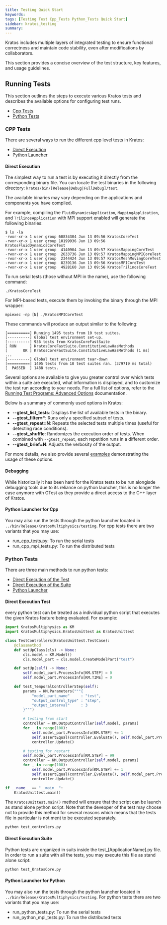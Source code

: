 ```yaml
---
title: Testing Quick Start
keywords: 
tags: [Testing Test Cpp_Tests Python_Tests Quick Start]
sidebar: kratos_testing
summary: 
---
```


Kratos includes multiple layers of integrated testing to ensure functional correctness and maintain code stability, even after modifications by collaborators.

This section provides a concise overview of the test structure, key features, and usage guidelines.

## Running Tests

This section outlines the steps to execute various Kratos tests and describes the available options for configuring test runs.

- [Cpp Tests](#cpp-tests)
- [Python Tests](#python-tests)

### CPP Tests

There are several ways to run the different cpp level tests in Kratos:

- [Direct Execution](#direct-execution)
- [Python Launcher](#python-launcher-for-cpp)

#### Direct Execution

The simplest way to run a test is by executing it directly from the corresponding binary file. You can locate the test binaries in the following directory:
`kratos/bin/[Release|Debug|FullDebug]/test`.

The available binaries may vary depending on the applications and components you have compiled.

For example, compiling the `FluidDynamicsApplication`, `MappingApplication`, and `TrilinosApplication` with MPI support enabled will generate the following binaries:

```console
$ ls -la
-rwxr-xr-x 1 user group 60834304 Jun 13 09:56 KratosCoreTest
-rwxr-xr-x 1 user group 10199936 Jun 13 09:56 KratosFluidDynamicsCoreTest
-rwxr-xr-x 1 user group  4140904 Jun 13 09:57 KratosMappingCoreTest
-rwxr-xr-x 1 user group  2633736 Jun 13 09:57 KratosMappingMPICoreTest
-rwxr-xr-x 1 user group  2344424 Jun 13 09:57 KratosMeshMovingCoreTest
-rwxr-xr-x 1 user group  8239136 Jun 13 09:56 KratosMPICoreTest
-rwxr-xr-x 1 user group  4928160 Jun 13 09:56 KratosTrilinosCoreTest
```

To run serial tests (those without MPI in the name), use the following command:

```console
./KratosCoreTest
```

For MPI-based tests, execute them by invoking the binary through the MPI wrapper:

```console
mpiexec -np [N] ./KratosMPICoreTest
```

These commands will produce an output similar to the following:

```console
[==========] Running 1495 tests from 10 test suites.
[----------] Global test environment set-up.
[----------] 936 tests from KratosCoreFastSuite
[ RUN      ] KratosCoreFastSuite.ConstitutiveLawHasMethods
[       OK ] KratosCoreFastSuite.ConstitutiveLawHasMethods (1 ms)
...
[----------] Global test environment tear-down
[==========] 1495 tests from 10 test suites ran. (379719 ms total)
[  PASSED  ] 1488 tests.
```

Several options are available to give you greater control over which tests within a suite are executed, what information is displayed, and to customize the test run according to your needs. For a full list of options, refer to the  [Running Test Programs: Advanced Options](https://google.github.io/googletest/advanced.html#running-test-programs-advanced-options) documentation.

Below is a summary of commonly used options in Kratos:

- **--gtest_list_tests**: Displays the list of available tests in the binary.
- **--gtest_filter=\***: Runs only a specified subset of tests.
- **--gtest_repeat=N**: Repeats the selected tests multiple times (useful for detecting race conditions).
- **--gtest_shuffle**: Randomizes the execution order of tests. When combined with `--gtest_repeat`, each repetition runs in a different order.
- **--gtest_brief=N**: Adjusts the verbosity of the output.

For more details, we also provide several [examples]() demonstrating the usage of these options.

#### Debugging

While historically it has been hard for the Kratos tests to be run alongisde debugging tools due to its reliance on python launcher, this is no longer the case anymore with GTest as they provide a direct access to the C++ layer of Kratos. 

#### Python Launcher for Cpp

You may also run the tests through the python launcher located in `../bin/Release/KratosMultiphysics/testing`. For cpp tests there are two variants that you may use:

- run_cpp_tests.py: To run the serial tests
- run_cpp_mpi_tests.py: To run the distributed tests

### Python Tests

There are three main methods to run python tests:

- [Direct Execution of the Test](#direct-execution-test)
- [Direct Execution of the Suite](#direct-execution-suite)
- [Python Launcher](#python-launcher-for-python)

#### Direct Execution Test

every python test can be treated as a individual python script that executes the given Kratos feature being evaluated. For example:

```Python
import KratosMultiphysics as KM
import KratosMultiphysics.KratosUnittest as KratosUnittest

class TestControllers(KratosUnittest.TestCase):
    @classmethod
    def setUpClass(cls) -> None:
        cls.model = KM.Model()
        cls.model_part = cls.model.CreateModelPart("test")

    def setUp(self) -> None:
        self.model_part.ProcessInfo[KM.STEP] = 0
        self.model_part.ProcessInfo[KM.TIME] = 0

    def test_TemporalControllerStep(self):
        params = KM.Parameters("""{
            "model_part_name"     : "test",
            "output_control_type" : "step",
            "output_interval"     : 3
        }""")

        # testing from start
        controller = KM.OutputController(self.model, params)
        for _ in range(100):
            self.model_part.ProcessInfo[KM.STEP] += 1
            self.assertEqual(controller.Evaluate(), self.model_part.ProcessInfo[KM.STEP] % 3 == 0)
            controller.Update()

        # testing for restart
        self.model_part.ProcessInfo[KM.STEP] = 99
        controller = KM.OutputController(self.model, params)
        for _ in range(100):
            self.model_part.ProcessInfo[KM.STEP] += 1
            self.assertEqual(controller.Evaluate(), self.model_part.ProcessInfo[KM.STEP] % 3 == 0)
            controller.Update()

if __name__ == "__main__":
    KratosUnittest.main()
```

The `KratosUnittest.main()` method will ensure that the script can be launch as stand alone python script. Note that the deveoper of the test may choose not to provide this method for several reasons which means that the tests file in particular is not ment to be executed separately.

```bash
python test_controlers.py
```

#### Direct Execution Suite

Python tests are organized in suits inside the test_[ApplicationName].py file. In order to run a suite with all the tests, you may execute this file as stand alone script:

```bash
python test_KratosCore.py
```

#### Python Launcher for Python

You may also run the tests through the python launcher located in `../bin/Release/KratosMultiphysics/testing`. For python tests there are two variants that you may use:

- run_python_tests.py: To run the serial tests
- run_python_mpi_tests.py: To run the distributed tests


